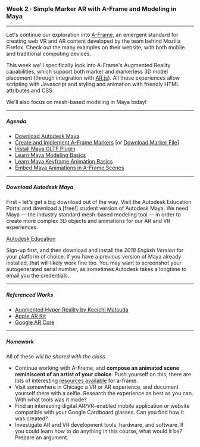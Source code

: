 ### Week 2 · Simple Marker AR with A-Frame and Modeling in Maya

-----

Let's continue our exploration into [A-Frame](https://aframe.io), an emergent standard for creating web VR and AR content developed by the team behind Mozilla Firefox. Check out the many examples on their website, with both mobile and traditional computing devices.

This week we'll specifically look into A-Frame's Augmented Reality capabilities, which support both marker and markerless 3D model placement (through integration with [AR.js](https://github.com/jeromeetienne/AR.js/blob/master/README.md)). All these experiences allow scripting with Javascript and styling and animation with friendly HTML attributes and CSS. 

We'll also focus on mesh-based modeling in Maya today!

-----

##### Agenda 

- [Download Autodesk Maya](#download-autodesk-maya)
- [Create and Implement A-Frame Markers](marker.md) [or [Download Marker File](marker.patt)]
- [Install Maya GLTF Plugin](https://github.com/matiascodesal/maya-glTF)
- [Learn Maya Modeling Basics](https://www.youtube.com/watch?v=cdVBx1gpJwQ)
- [Learn Maya Keyframe Animation Basics](https://www.youtube.com/watch?v=HSTRBRq3WqQ)
- [Embed Maya Animations in A-Frame Scenes](embed.md)

-----

##### Download Autodesk Maya

First – let's get a big download out of the way. Visit the Autodesk Education Portal and download a [free!] student version of Autodesk Maya. We need Maya — the industry standard mesh-based modeling tool — in order to create more complex 3D objects and animations for our AR and VR experiences. 

[Autodesk Education](https://www.autodesk.com/education/free-software/featured)

Sign-up first, and then download and install the *2018 English Version* for your platform of choice. If you have a previous version of Maya already installed, that will likely work fine too. You may want to screenshot your autogenerated serial number, as sometimes Autodesk takes a longtime to email you the credentials.

-----

##### Referenced Works

- [Augmented Hyper-Reality by Keeichi Matsuda](https://vimeo.com/channels/staffpicks/8569187)
- [Apple AR Kit](https://developer.apple.com/arkit/)
- [Google AR Core](https://developers.google.com/ar/discover/)
-----

##### Homework

All of these *will be shared with the class*.

- Continue working with A-Frame, and **compose an animated scene reminiscent of an artist of your choice**. Push yourself on this, there are lots of interesting [resources available](https://github.com/ngokevin/kframe/tree/master/components/randomizer/) for a-frame.
- Visit somewhere in Chicago a VR or AR experience, and document yourself there with a selfie. Research the experience as best as you can. With what tools was it made? 
- Find an interesting digital AR/VR-enabled mobile application or website compatible with your Google Cardboard glasses. Can you find how it was created?
- Investigate AR and VR development tools, hardware, and software. If you could learn how to do anything in this course, what would it be? Prepare an argument.
